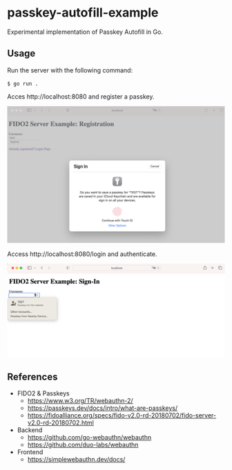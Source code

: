 # passkey-autofill-example

Experimental implementation of Passkey Autofill in Go.

## Usage

Run the server with the following command:

```
$ go run .
```

Acces http://localhost:8080 and register a passkey.

![](/assets/registration.png)

Access http://localhost:8080/login and authenticate.

![](/assets/authentication.png)

## References
- FIDO2 & Passkeys
  - https://www.w3.org/TR/webauthn-2/
  - https://passkeys.dev/docs/intro/what-are-passkeys/
  - https://fidoalliance.org/specs/fido-v2.0-rd-20180702/fido-server-v2.0-rd-20180702.html
- Backend
  - https://github.com/go-webauthn/webauthn
  - https://github.com/duo-labs/webauthn
- Frontend
  - https://simplewebauthn.dev/docs/